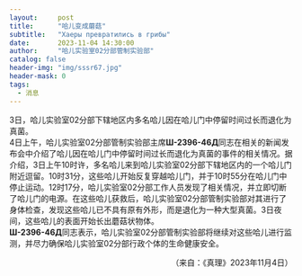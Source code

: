 ```yaml
---
layout:     post
title:      "哈儿变成蘑菇"
subtitle:   "Хаеры превратились в грибы"
date:       2023-11-04 14:30:00
author:     "哈儿实验室02分部管制实验部"
catalog: false
header-img: "img/sssr67.jpg"
header-mask: 0
tags:
  - 消息
---
```


3日，哈儿实验室02分部下辖地区内多名哈儿因在哈儿门中停留时间过长而退化为真菌。  
4日上午，哈儿实验室02分部管制实验部主席**Ш-2396-46Д**同志在相关的新闻发布会中介绍了哈儿因在哈儿门中停留时间过长而退化为真菌的事件的相关情况。据介绍，3日上午10时许，多名哈儿来到哈儿实验室02分部下辖地区内的一个哈儿门附近逗留。10时31分，这些哈儿开始反复穿越哈儿门，并于10时55分在哈儿门中停止运动。12时17分，哈儿实验室02分部工作人员发现了相关情况，并立即切断了哈儿门的电源。在这些哈儿获救后，哈儿实验室02分部管制实验部对其进行了身体检查，发现这些哈儿已不具有原有外形，而是退化为一种大型真菌。3日夜间，这些哈儿的表面开始长出蘑菇状物体。  
**Ш-2396-46Д**同志表示，哈儿实验室02分部管制实验部将继续对这些哈儿进行监测，并尽力确保哈儿实验室02分部行政个体的生命健康安全。
<div style="text-align: right">（来自：《真理》2023年11月4日）</div>